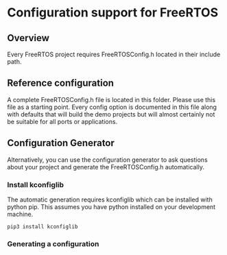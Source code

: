 # Configuration support for FreeRTOS

## Overview

Every FreeRTOS project requires FreeRTOSConfig.h located in their include path.

## Reference configuration
  A complete FreeRTOSConfig.h file is located in this folder.  Please use this file as a starting point.  Every config option is documented in this file along with defaults that will build the demo projects but will almost certainly not be suitable for all ports or applications.

## Configuration Generator
Alternatively, you can use the configuration generator to ask questions about your project and generate the FreeRTOSConfig.h automatically.

### Install kconfiglib
The automatic generation requires kconfiglib which can be installed with python pip.  This assumes you have python installed on your development machine.
```
pip3 install kconfiglib
```

### Generating a configuration
